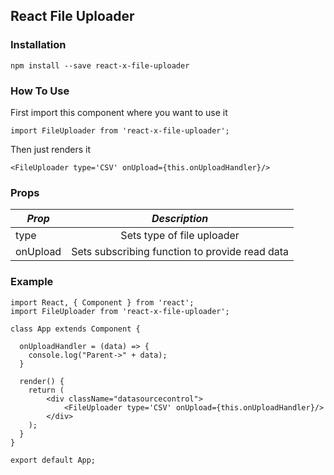 ## React File Uploader

### Installation

`npm install --save react-x-file-uploader`

### How To Use

First import this component where you want to use it

`import FileUploader from 'react-x-file-uploader';`

Then just renders it

`<FileUploader type='CSV' onUpload={this.onUploadHandler}/>`

### Props

| _Prop_ |     _Description_     
| ------ | :-------------------: 
| type  | Sets type of file uploader 
| onUpload  |      Sets subscribing function to provide read data

### Example

```
import React, { Component } from 'react';
import FileUploader from 'react-x-file-uploader';

class App extends Component {
  
  onUploadHandler = (data) => {
    console.log("Parent->" + data);
  }
  
  render() {
    return (
        <div className="datasourcecontrol">
            <FileUploader type='CSV' onUpload={this.onUploadHandler}/>
        </div>
    );
  }
}

export default App;
```
